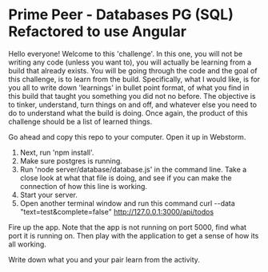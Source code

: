 # Prime Peer - Databases PG (SQL) Refactored to use Angular

Hello everyone! Welcome to this 'challenge'.
In this one, you will not be writing any code (unless you want to), you will actually be learning from a build 
that already exists. You will be going through the code and the goal of this challenge, is to learn from the build.
Specifically, what I would like, is for you all to write down 'learnings' in bullet point format, of what you find
in this build that taught you something you did not no before. The objective is to tinker, understand, turn things
on and off, and whatever else you need to do to understand what the build is doing. Once again, the product of this
challenge should be a list of learned things.

Go ahead and copy this repo to your computer. Open it up in Webstorm.

1. Next, run 'npm install'.
2. Make sure postgres is running.
3. Run 'node server/database/database.js' in the command line. Take a close look
at what that file is doing, and see if you can make the connection of how this line is working.
4. Start your server.
5. Open another terminal window and run this command 
curl --data "text=test&complete=false" http://127.0.0.1:3000/api/todos

Fire up the app. Note that the app is not running on port 5000, find what port it is running on. Then play with the
application to get a sense of how its all working.

Write down what you and your pair learn from the activity.
